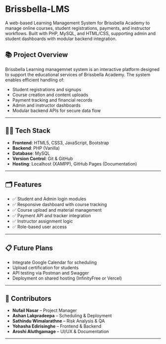 # Brissbella-LMS
A web-based Learning Management System for Brissbella Academy to manage online courses, student registrations, payments, and instructor workflows. Built with PHP, MySQL, and HTML/CSS, supporting admin and student dashboards with modular backend integration.

## 📚 Project Overview

Brissbella Learning managemnet system is an interactive platform designed to support the educational services of Brissbella Academy. The system enables efficient handling of:

- Student registrations and signups
- Course creation and content uploads
- Payment tracking and financial records
- Admin and instructor dashboards
- Modular backend APIs for secure data flow

---

## 🧑‍💻 Tech Stack

- **Frontend**: HTML5, CSS3, JavaScript, Bootstrap
- **Backend**: PHP (Vanilla)
- **Database**: MySQL
- **Version Control**: Git & GitHub
- **Hosting**: Localhost (XAMPP), GitHub Pages (Documentation)

---

## 🗂️ Features

- ✅ Student and Admin login modules  
- ✅ Responsive dashboard with course tracking  
- ✅ Course upload and material management  
- ✅ Payment API and tracker integration  
- ✅ Instructor assignment logic  
- ✅ Role-based user access  

---


## 📋 Future Plans

- Integrate Google Calendar for scheduling
- Upload certification for students
- API testing via Postman and Swagger
- Deployment on shared hosting (InfinityFree or Vercel)

---

## 🤝 Contributors

- **Nufail Nasar** – Project Manager  
- **Ashan Lakpradeepa** – Scheduling & Deployment  
- **Sathindu Wimalarathne** – Risk Analysis & QA  
- **Yohasha Edirisinghe** – Frontend & Backend  
- **Aroshi Aluthgamage** – UI/UX & Documentation  

---
